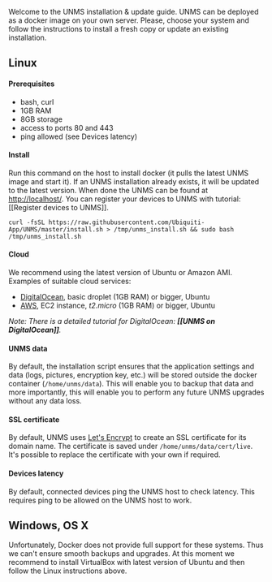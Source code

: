 Welcome to the UNMS installation & update guide. UNMS can be deployed as a docker image on your own server. Please, choose your system and follow the instructions to install a fresh copy or update an existing installation.

## Linux

#### Prerequisites
- bash, curl
- 1GB RAM
- 8GB storage
- access to ports 80 and 443
- ping allowed (see Devices latency)

#### Install
Run this command on the host to install docker (it pulls the latest UNMS image and start it). If an UNMS installation already exists, it will be updated to the latest version. When done the UNMS can be found at [http://localhost/](http://localhost/). You can register your devices to UNMS with tutorial: [[Register devices to UNMS]].

    curl -fsSL https://raw.githubusercontent.com/Ubiquiti-App/UNMS/master/install.sh > /tmp/unms_install.sh && sudo bash /tmp/unms_install.sh

#### Cloud
We recommend using the latest version of Ubuntu or Amazon AMI. Examples of suitable cloud services:
- [DigitalOcean](https://www.digitalocean.com), basic droplet (1GB RAM) or bigger, Ubuntu
- [AWS](https://aws.amazon.com/), EC2 instance, _t2.micro_ (1GB RAM) or bigger, Ubuntu

_Note: There is a detailed tutorial for DigitalOcean: **[[UNMS on DigitalOcean]]**._

#### UNMS data
By default, the installation script ensures that the application settings and data (logs, pictures, encryption key, etc.) will be stored outside the docker container (```/home/unms/data```). This will enable you to backup that data and more importantly, this will enable you to perform any future UNMS upgrades without any data loss.

#### SSL certificate
By default, UNMS uses [Let's Encrypt](letsencrypt.org) to create an SSL certificate for its domain name. The certificate is saved under ```/home/unms/data/cert/live```. It's possible to replace the certificate with your own if required.

#### Devices latency
By default, connected devices ping the UNMS host to check latency. This requires ping to be allowed on the UNMS host to work.

## Windows, OS X

Unfortunately, Docker does not provide full support for these systems. Thus we can't ensure smooth backups and upgrades. At this moment we recommend to install VirtualBox with latest version of Ubuntu and then follow the Linux instructions above.